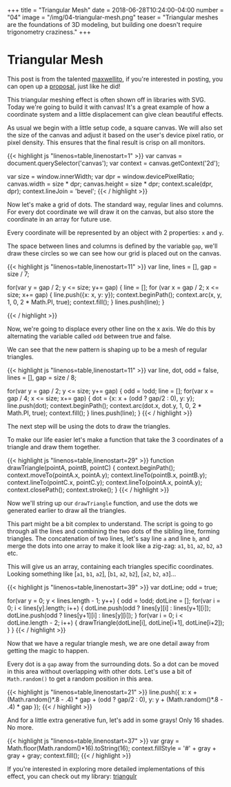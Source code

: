 +++
title = "Triangular Mesh"
date = 2018-06-28T10:24:00-04:00
number = "04"
image = "/img/04-triangular-mesh.png"
teaser = "Triangular meshes are the foundations of 3D modeling, but building one doesn't require trigonometry craziness."
+++

# Triangular Mesh

<p class="tutorial-contributor">
This post is from the talented <a href="https://maxwellito.com/">maxwellito</a>, if you're interested in posting, you can open up a <a href="https://github.com/tholman/generative-artistry/issues/6">proposal</a>, just like he did!
</p>

This triangular meshing effect is often shown off in libraries with SVG. Today we're going to build it with canvas! It's a great example of how a coordinate system and a little displacement can give clean beautiful effects.

As usual we begin with a little setup code, a square canvas. We will also set the size of the canvas and adjust it based on the user's device pixel ratio, or pixel density. This ensures that the final result is crisp on all monitors.

<div class="tmd-trigger" data-from="0">
{{< highlight js "linenos=table,linenostart=1" >}}
var canvas = document.querySelector('canvas');
var context = canvas.getContext('2d');

var size = window.innerWidth;
var dpr = window.devicePixelRatio;
canvas.width = size * dpr;
canvas.height = size * dpr;
context.scale(dpr, dpr);
context.lineJoin = 'bevel';
{{< / highlight >}}
</div>

Now let's make a grid of dots. The standard way, regular lines and columns. For every dot coordinate we will draw it on the canvas, but also store the coordinate in an array for future use.

Every coordinate will be represented by an object with 2 properties: `x` and `y`.

The space between lines and columns is defined by the variable `gap`, we'll draw these circles so we can see how our grid is placed out on the canvas.

<div class="tmd-trigger" data-from="11" data-to="11">
{{< highlight js "linenos=table,linenostart=11" >}}
var line,
    lines = [],
    gap = size / 7;

for(var y = gap / 2; y <= size; y+= gap) {
  line = [];
  for (var x = gap / 2; x <= size; x+= gap) {
    line.push({x: x, y: y});
    context.beginPath();
    context.arc(x, y, 1, 0, 2 * Math.PI, true);
    context.fill();
  }
  lines.push(line);
}
  
{{< / highlight >}}
</div>

Now, we're going to displace every other line on the x axis. We do this by alternating the variable called `odd` between true and false.

We can see that the new pattern is shaping up to be a mesh of regular triangles.

<div class="tmd-trigger" data-from="11" data-to="26">
{{< highlight js "linenos=table,linenostart=11" >}}
var line, dot,
    odd = false, 
    lines = [],
    gap = size / 8;

for(var y = gap / 2; y <= size; y+= gap) {
  odd = !odd;
  line = [];
  for(var x = gap / 4; x <= size; x+= gap) {
    dot = {x: x + (odd ? gap/2 : 0), y: y};
    line.push(dot);
    context.beginPath();
    context.arc(dot.x, dot.y, 1, 0, 2 * Math.PI, true);
    context.fill();
  }
  lines.push(line);
}
{{< / highlight >}}
</div>

The next step will be using the dots to draw the triangles. 

To make our life easier let's make a function that take the 3 coordinates of a triangle and draw them together.

<div class="tmd-trigger" data-from="29">
{{< highlight js "linenos=table,linenostart=29" >}}
function drawTriangle(pointA, pointB, pointC) {
  context.beginPath();
  context.moveTo(pointA.x, pointA.y);
  context.lineTo(pointB.x, pointB.y);
  context.lineTo(pointC.x, pointC.y);
  context.lineTo(pointA.x, pointA.y);
  context.closePath();
  context.stroke();
}
{{< / highlight >}}
</div>

Now we'll string up our `drawTriangle` function, and use the dots we generated earlier to draw all the triangles.

This part might be a bit complex to understand. The script is going to go through all the lines and combining the two dots of the sibling line, forming triangles. The concatenation of two lines, let's say line `a` and line `b`, and merge the dots into one array to make it look like a zig-zag: `a1`, `b1`, `a2`, `b2`, `a3` etc. 

This will give us an array, containing each triangles specific coordinates. Looking something like [`a1`, `b1`, `a2`], [`b1`, `a2`, `b2`], [`a2`, `b2`, `a3`]...

<div class="tmd-trigger" data-from="39" data-action="inject">
{{< highlight js "linenos=table,linenostart=39" >}}
var dotLine;
odd = true;

for(var y = 0; y < lines.length - 1; y++) {
  odd = !odd;
  dotLine = [];
  for(var i = 0; i < lines[y].length; i++) {
    dotLine.push(odd ? lines[y][i]   : lines[y+1][i]);
    dotLine.push(odd ? lines[y+1][i] : lines[y][i]);
  }
  for(var i = 0; i < dotLine.length - 2; i++) {
    drawTriangle(dotLine[i], dotLine[i+1], dotLine[i+2]);
  }
}
{{< / highlight >}}
</div>

Now that we have a regular triangle mesh, we are one detail away from getting the magic to happen.

Every dot is a `gap` away from the surrounding dots. So a dot can be moved in this area without overlapping with other dots. Let's use a bit of `Math.random()` to get a random position in this area.

<div class="tmd-trigger" data-from="21" data-action="replace" data-to="24">
{{< highlight js "linenos=table,linenostart=21" >}}
    line.push({
      x: x + (Math.random()*.8 - .4) * gap  + (odd ? gap/2 : 0),
      y: y + (Math.random()*.8 - .4) * gap
    });
{{< / highlight >}}
</div>

And for a little extra generative fun, let's add in some grays! Only 16 shades. No more.

<div class="tmd-trigger" data-from="37" data-action="inject" data-to="37">
{{< highlight js "linenos=table,linenostart=37" >}}
  var gray = Math.floor(Math.random()*16).toString(16);
  context.fillStyle = '#' + gray + gray + gray; 
  context.fill();
{{< / highlight >}}
</div>

If you're interested in exploring more detailed implementations of this effect, you can check out my library: [triangulr](http://maxwellito.github.io/triangulr/)
